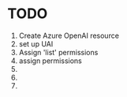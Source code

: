 # TODO

1. Create Azure OpenAI resource
1. set up UAI
1. Assign 'list' permissions
1. assign permissions 
1. 
1. 
1. 